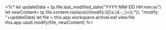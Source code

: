 <%* 
    let updateData = tp.file.last_modified_date("YYYY-MM-DD HH:mm:ss")
    let newContent= tp.file.content.replace(/(modify:)([\s,\d,-,:]+)(.*)/, "modify: "+updateData)
    let file = this.app.workspace.activeLeaf.view.file
    this.app.vault.modify(file, newContent) 
%>